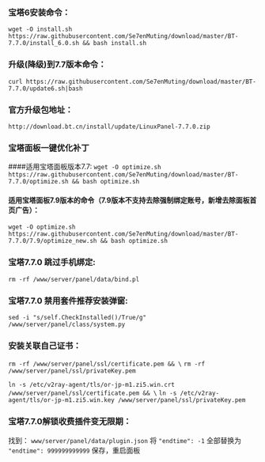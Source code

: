 
### 宝塔6安装命令：
`wget -O install.sh https://raw.githubusercontent.com/Se7enMuting/download/master/BT-7.7.0/install_6.0.sh && bash install.sh`

### 升级(降级)到7.7版本命令：
`curl https://raw.githubusercontent.com/Se7enMuting/download/master/BT-7.7.0/update6.sh|bash`

### 官方升级包地址：
`http://download.bt.cn/install/update/LinuxPanel-7.7.0.zip`

### 宝塔面板一键优化补丁
####适用宝塔面板版本7.7:
`wget -O optimize.sh https://raw.githubusercontent.com/Se7enMuting/download/master/BT-7.7.0/optimize.sh && bash optimize.sh`

#### 适用宝塔面板7.9版本的命令（7.9版本不支持去除强制绑定账号，新增去除面板首页广告）：
`wget -O optimize.sh https://raw.githubusercontent.com/Se7enMuting/download/master/BT-7.7.0/7.9/optimize_new.sh && bash optimize.sh`

### 宝塔7.7.0 跳过手机绑定:
`rm -rf /www/server/panel/data/bind.pl`

### 宝塔7.7.0 禁用套件推荐安装弹窗:
`sed -i "s/self.CheckInstalled()/True/g" /www/server/panel/class/system.py`

### 安装关联自己证书：
`rm -rf /www/server/panel/ssl/certificate.pem && \`
`rm -rf /www/server/panel/ssl/privateKey.pem`

`ln -s /etc/v2ray-agent/tls/or-jp-m1.zi5.win.crt /www/server/panel/ssl/certificate.pem && \`
`ln -s /etc/v2ray-agent/tls/or-jp-m1.zi5.win.key /www/server/panel/ssl/privateKey.pem`

### 宝塔7.7.0解锁收费插件变无限期：
找到：
`www/server/panel/data/plugin.json`
将
`"endtime": -1`
全部替换为
`"endtime": 999999999999`
保存，重启面板

